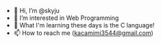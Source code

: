 - 👋 Hi, I’m @skyju
- 👀 I’m interested in Web Programming
- 🌱 What I'm learning these days is the C language!
- 📫 How to reach me (kacamimi3544@gmail.com)

<!---
skyju/skyju is a ✨ special ✨ repository because its `README.md` (this file) appears on your GitHub profile.
You can click the Preview link to take a look at your changes.
--->
